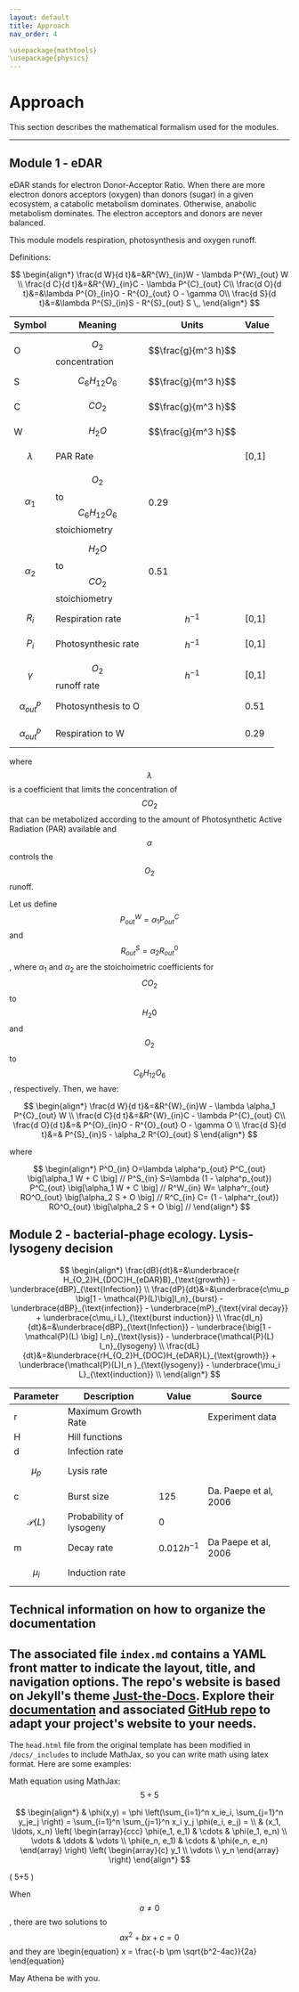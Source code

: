 ```yaml
---
layout: default
title: Approach
nav_order: 4

\usepackage{mathtools}
\usepackage{physics}
---
```


# Approach

This section describes the mathematical formalism used for the modules.

---

## Module 1 - eDAR

eDAR stands for electron Donor-Acceptor Ratio. When there are more electron donors acceptors (oxygen) than donors (sugar) in a given ecosystem, a catabolic metabolism dominates. Otherwise, anabolic metabolism dominates. The electron acceptors and donors are never balanced.

This module models respiration, photosynthesis and oxygen runoff.

Definitions:

$$
\begin{align*}
  \frac{d W}{d t}&=&R^{W}_{in}W - \lambda P^{W}_{out} W \\
  \frac{d C}{d t}&=&R^{W}_{in}C - \lambda P^{C}_{out} C\\
  \frac{d O}{d t}&=&\lambda P^{O}_{in}O - R^{O}_{out} O - \gamma O\\	
  \frac{d S}{d t}&=&\lambda P^{S}_{in}S - R^{S}_{out} S \,,
\end{align*}
$$


| Symbol | Meaning | Units| Value |
| ----------- | ----------- | ----------- | ----------- | 
|O| $$O_2$$ concentration | $$\frac{g}{m^3 h}$$ |  | 
|S| $$C_{6}H_{12}O_{6}$$  | $$\frac{g}{m^3 h}$$ | | 
|C| $$CO_2$$ | $$\frac{g}{m^3 h}$$ |  |  
|W| $$H_2O$$ | $$\frac{g}{m^3 h}$$ |  |   
| $$\lambda$$ | PAR Rate |         | [0,1]| 
|$$\alpha_1$$ | $$O_2$$ to $$C_{6}H_{12}O_{6}$$ stoichiometry | 0.29  |  |
|$$\alpha_2$$ | $$H_2O$$ to $$CO_{2}$$ stoichiometry | 0.51   |  |
|$$R_i$$| Respiration rate| $$h^{-1}$$ | [0,1]  |  
|$$P_i$$| Photosynthesic rate| $$h^{-1}$$ | [0,1] |
|$$\gamma$$ | $$O_2$$ runoff rate | $$h^{-1}$$  | [0,1]   |
|$$\alpha^p_{out}$$ | Photosynthesis to O |   | 0.51 |
|$$\alpha^p_{out}$$ | Respiration to W |   | 0.29 |
where $$\lambda$$ is a coefficient that limits the concentration of $$CO_2$$ that can be metabolized according to the amount of Photosynthetic Active Radiation (PAR) available and $$\alpha$$ controls the $$O_2$$ runoff.


Let us define $$P^{W}_{out}=\alpha_1 P^{C}_{out}$$ and $$R^{S}_{out}=\alpha_2 R^{0}_{out}$$, where $\alpha_1$ and $\alpha_2$ are the stoichoimetric coefficients for $$CO_2$$ to $$H_{2}0$$ and $$O_2$$ to $$C_{6}H_{12}O_{6}$$, respectively. Then, we have:

$$
\begin{align*}
  \frac{d W}{d t}&=&R^{W}_{in}W - \lambda \alpha_1 P^{C}_{out} W \\
  \frac{d C}{d t}&=&R^{W}_{in}C - \lambda P^{C}_{out} C\\
  \frac{d O}{d t}&=& P^{O}_{in}O - R^{O}_{out} O - \gamma O \\	
  \frac{d S}{d t}&=& P^{S}_{in}S - \alpha_2 R^{O}_{out} S 		
\end{align*}
$$

where

$$
\begin{align*}
P^O_{in} O=\lambda \alpha^p_{out} P^C_{out} \big[\alpha_1 W + C \big] //
P^S_{in} S=\lambda (1 - \alpha^p_{out}) P^C_{out} \big[\alpha_1 W + C \big] //
R^W_{in} W= \alpha^r_{out} RO^O_{out} \big[\alpha_2 S + O \big] //
R^C_{in} C= (1 - \alpha^r_{out}) RO^O_{out} \big[\alpha_2 S + O \big] //
\end{align*}
$$


## Module 2 - bacterial-phage ecology. Lysis-lysogeny decision

$$
\begin{align*}   
\frac{dB}{dt}&=&\underbrace{r H_{O_2}H_{DOC}H_{eDAR}B}_{\text{growth}} -
\underbrace{dBP}_{\text{Infection}} \\
\frac{dP}{dt}&=&\underbrace{c\mu_p \big[1 - \mathcal{P}(L)\big]I_n}_{burst} -
\underbrace{dBP}_{\text{infection}} - \underbrace{mP}_{\text{viral decay}} + 
\underbrace{c\mu_i L}_{\text{burst induction}} \\ 
\frac{dI_n}{dt}&=&\underbrace{dBP}_{\text{Infection}} - 
\underbrace{\big[1 -\mathcal{P}(L) \big] I_n}_{\text{lysis}} -
\underbrace{\mathcal{P}(L) I_n}_{lysogeny} \\ 
\frac{dL}{dt}&=&\underbrace{rH_{O_2}H_{DOC}H_{eDAR}L}_{\text{growth}} +
\underbrace{\mathcal{P}(L)I_n }_{\text{lysogeny}} -
\underbrace{\mu_i L}_{\text{induction}} \\
\end{align*}
$$


| Parameter | Description | Value| Source| 
| ----------- | ----------- | ----------- | ----------- | 
| r | Maximum Growth Rate |  | Experiment data |             
| H | Hill functions      |  |   | 
| d | Infection rate |    |  |   |
| $$\mu_p$$ | Lysis rate |  |   | 
| c | Burst size | 125 |Da. Paepe et al, 2006  | 
| $$\mathcal{P}(L)$$ | Probability of lysogeny | 0 |  |
| m | Decay rate | $$0.012 h^{-1}$$| Da Paepe et al, 2006  | 
| $$\mu_i$$ | Induction rate |  |   |


## Technical information on how to organize the documentation
The associated file `index.md` contains a YAML front matter to indicate the layout, title, and navigation options. The repo's website is based on Jekyll's theme [Just-the-Docs](https://pmarsceill.github.io/just-the-docs/). Explore their [documentation]([Just-the-Docs](https://pmarsceill.github.io/just-the-docs/)) and associated [GitHub repo](https://github.com/pmarsceill/just-the-docs) to adapt your project's website to your needs.
---

The `head.html` file from the original template has been modified in `/docs/_includes` to include MathJax, so you can write math using latex format. Here are some examples:

Math equation using MathJax: $$5+5$$

$$
\begin{align*}
  & \phi(x,y) = \phi \left(\sum_{i=1}^n x_ie_i, \sum_{j=1}^n y_je_j \right)
  = \sum_{i=1}^n \sum_{j=1}^n x_i y_j \phi(e_i, e_j) = \\
  & (x_1, \ldots, x_n) \left( \begin{array}{ccc}
      \phi(e_1, e_1) & \cdots & \phi(e_1, e_n) \\
      \vdots & \ddots & \vdots \\
      \phi(e_n, e_1) & \cdots & \phi(e_n, e_n)
    \end{array} \right)
  \left( \begin{array}{c}
      y_1 \\
      \vdots \\
      y_n
    \end{array} \right)
\end{align*}
$$

\( 5+5 \)

When $$a \ne 0$$, there are two solutions to $$ax^2 + bx + c = 0$$ and they are
\begin{equation}
  x = \frac{-b \pm \sqrt{b^2-4ac}}{2a}
\end{equation}

May Athena be with you.
